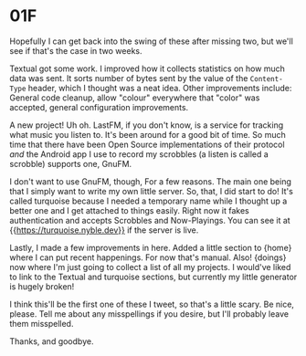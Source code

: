 # 01F

Hopefully I can get back into the swing of these after missing two, but we'll see if that's the case in two weeks.

Textual got some work. I improved how it collects statistics on how much data was sent. It sorts number of bytes sent by the value of the `Content-Type` header, which I thought was a neat idea. Other improvements include: General code cleanup, allow "colour" everywhere that "color" was accepted, general configuration improvements.

A new project! Uh oh. LastFM, if you don't know, is a service for tracking what music you listen to. It's been around for a good bit of time. So much time that there have been Open Source implementations of their protocol *and* the Android app I use to record my scrobbles (a listen is called a scrobble) supports one, GnuFM.

I don't want to use GnuFM, though, For a few reasons. The main one being that I simply want to write my own little server. So, that, I did start to do! It's called turquoise because I needed a temporary name while I thought up a better one and I get attached to things easily. Right now it fakes authentication and accepts Scrobbles and Now-Playings. You can see it at {{https://turquoise.nyble.dev}} if the server is live.

Lastly, I made a few improvements in here. Added a little section to {home} where I can put recent happenings. For now that's manual. Also! {doings} now where I'm just going to collect a list of all my projects. I would've liked to link to the Textual and turquoise sections, but currently my little generator is hugely broken!

I think this'll be the first one of these I tweet, so that's a little scary. Be nice, please. Tell me about any misspellings if you desire, but I'll probably leave them misspelled.

Thanks, and goodbye.